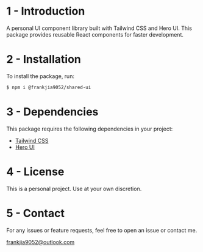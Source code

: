 # 1 - Introduction

A personal UI component library built with Tailwind CSS and Hero UI. This package provides reusable React components for faster development.  



# 2 - Installation

To install the package, run: 

~~~bash
$ npm i @frankjia9052/shared-ui
~~~



# 3 - Dependencies

This package requires the following dependencies in your project:

- [Tailwind CSS](https://tailwindcss.com/docs/installation)
- [Hero UI](https://github.com/shadcn/ui)



# 4 - License

This is a personal project. Use at your own discretion.



# 5 - Contact

For any issues or feature requests, feel free to open an issue or contact me.

frankjia9052@outlook.com

